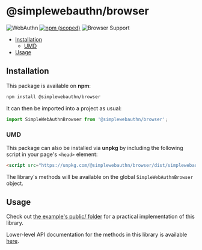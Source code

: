 <!-- omit in toc -->
# @simplewebauthn/browser

![WebAuthn](https://img.shields.io/badge/WebAuthn-Simplified-blueviolet?style=for-the-badge&logo=WebAuthn)
[![npm (scoped)](https://img.shields.io/npm/v/@simplewebauthn/browser?style=for-the-badge&logo=npm)](https://www.npmjs.com/package/@simplewebauthn/browser)
![Browser Support](https://img.shields.io/badge/Browser-ES2018+-brightgreen?style=for-the-badge&logo=Mozilla+Firefox)

- [Installation](#installation)
  - [UMD](#umd)
- [Usage](#usage)

## Installation

This package is available on **npm**:

```sh
npm install @simplewebauthn/browser
```

It can then be imported into a project as usual:

```js
import SimpleWebAuthnBrowser from '@simplewebauthn/browser';
```

### UMD

This package can also be installed via **unpkg** by including the following script in your page's `<head>` element:

```html
<script src="https://unpkg.com/@simplewebauthn/browser/dist/simplewebauthn-browser.min.js"></script>
```

The library's methods will be available on the global `SimpleWebAuthnBrowser` object.

## Usage

Check out [the example's public/ folder](../../example/public/) for a practical implementation of this library.

Lower-level API documentation for the methods in this library is available [here](https://simplewebauthn.netlify.app/modules/_simplewebauthn_browser.html).
